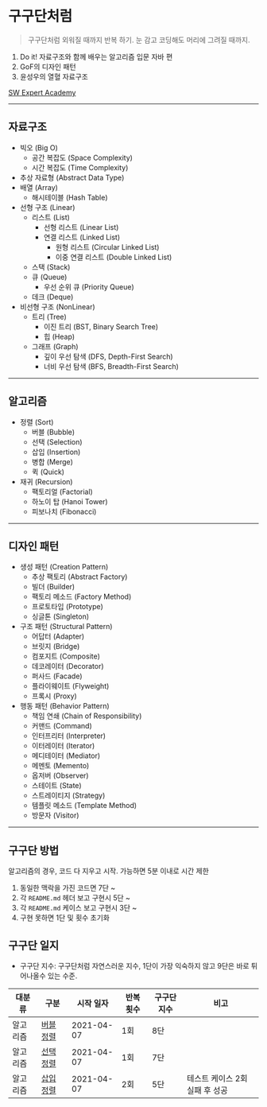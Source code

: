 # 구구단처럼

> 구구단처럼 외워질 때까지 반복 하기. 눈 감고 코딩해도 머리에 그려질 때까지.

1. Do it! 자료구조와 함께 배우는 알고리즘 입문 자바 편
2. GoF의 디자인 패턴
3. 윤성우의 열혈 자료구조

[SW Expert Academy](https://swexpertacademy.com/main/main.do)

- - -

## 자료구조

- 빅오 (Big O)
    - 공간 복잡도 (Space Complexity)
    - 시간 복잡도 (Time Complexity)
- 추상 자료형 (Abstract Data Type)
- 배열 (Array)
    - 해시테이블 (Hash Table)
- 선형 구조 (Linear)
    - 리스트 (List)
        - 선형 리스트 (Linear List)
        - 연결 리스트 (Linked List)
            - 원형 리스트 (Circular Linked List)
            - 이중 연결 리스트 (Double Linked List)
    - 스택 (Stack)
    - 큐 (Queue)
        - 우선 순위 큐 (Priority Queue)
    - 데크 (Deque)
- 비선형 구조 (NonLinear)
    - 트리 (Tree)
        - 이진 트리 (BST, Binary Search Tree)
        - 힙 (Heap)
    - 그래프 (Graph)
        - 깊이 우선 탐색 (DFS, Depth-First Search)
        - 너비 우선 탐색 (BFS, Breadth-First Search)

- - -

## 알고리즘

- 정렬 (Sort)
    - 버블 (Bubble)
    - 선택 (Selection)
    - 삽입 (Insertion)
    - 병합 (Merge)
    - 퀵 (Quick)
- 재귀 (Recursion)
    - 팩토리얼 (Factorial)
    - 하노이 탑 (Hanoi Tower)
    - 피보나치 (Fibonacci)

- - -

## 디자인 패턴

- 생성 패턴 (Creation Pattern)
    - 추상 팩토리 (Abstract Factory)
    - 빌더 (Builder)
    - 팩토리 메소드 (Factory Method)
    - 프로토타입 (Prototype)
    - 싱글톤 (Singleton)
- 구조 패턴 (Structural Pattern)
    - 어답터 (Adapter)
    - 브릿지 (Bridge)
    - 컴포지트 (Composite)
    - 데코레이터 (Decorator)
    - 퍼사드 (Facade)
    - 플라이웨이트 (Flyweight)
    - 프록시 (Proxy)
- 행동 패턴 (Behavior Pattern)
    - 책임 연쇄 (Chain of Responsibility)
    - 커맨드 (Command)
    - 인터프리터 (Interpreter)
    - 이터레이터 (Iterator)
    - 메디테이터 (Mediator)
    - 메멘토 (Memento)
    - 옵저버 (Observer)
    - 스테이트 (State)
    - 스트레이티지 (Strategy)
    - 템플릿 메소드 (Template Method)
    - 방문자 (Visitor)

- - -

## 구구단 방법

알고리즘의 경우, 코드 다 지우고 시작. 가능하면 5분 이내로 시간 제한

1. 동일한 맥락을 가진 코드면 7단 ~
2. 각 `README.md` 헤더 보고 구현시 5단 ~
3. 각 `README.md` 케이스 보고 구현시 3단 ~
4. 구현 못하면 1단 및 횟수 초기화

## 구구단 일지

- 구구단 지수: 구구단처럼 자연스러운 지수, 1단이 가장 익숙하지 않고 9단은 바로 튀어나올수 있는 수준.

| 대분류 | 구분 | 시작 일자 | 반복 횟수 | 구구단 지수 | 비고 |
| --- | --- | --- | --- | --- | --- |
| 알고리즘 | [버블 정렬](https://github.com/psbin2017/like-multiplication-table/blob/master/src/main/java/com/multiplication/algorithm/sort/bubble/README.md) | 2021-04-07 | 1회 | 8단 | |
| 알고리즘 | [선택 정렬](https://github.com/psbin2017/like-multiplication-table/blob/master/src/main/java/com/multiplication/algorithm/sort/selection/README.md) | 2021-04-07 | 1회 | 7단 | |
| 알고리즘 | [삽입 정렬](https://github.com/psbin2017/like-multiplication-table/blob/master/src/main/java/com/multiplication/algorithm/sort/insertion/README.md) | 2021-04-07 | 2회 | 5단 | 테스트 케이스 2회 실패 후 성공 |
